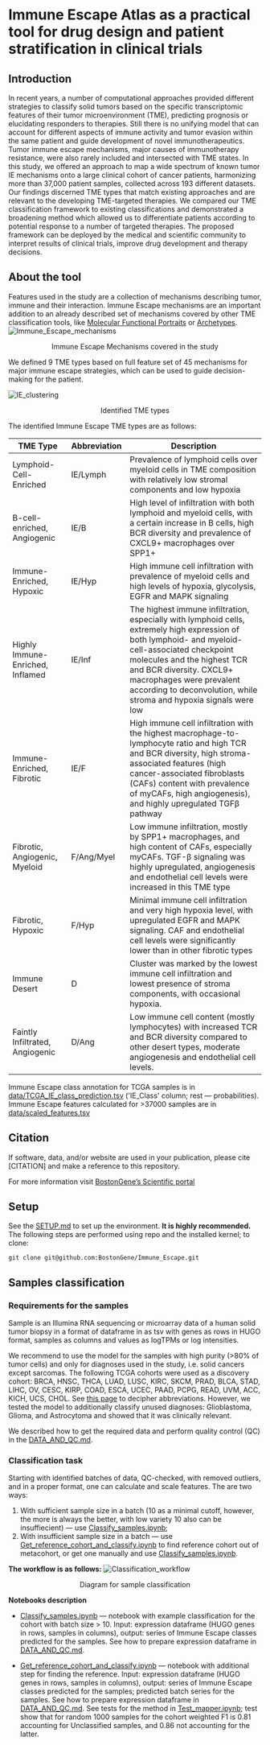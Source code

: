 # Immune Escape Atlas as a practical tool for drug design and patient stratification in clinical trials

## Introduction

In recent years, a number of computational approaches provided different strategies to classify solid tumors based on the specific transcriptomic features of their tumor microenvironment (TME), predicting prognosis or elucidating responders to therapies. Still there is no unifying model that can account for different aspects of immune activity and tumor evasion within the same patient and guide development of novel immunotherapeutics. Tumor immune escape mechanisms, major causes of immunotherapy resistance, were also rarely included and intersected with TME states. In this study, we offered an approach to map a wide spectrum of known tumor IE mechanisms onto a large clinical cohort of cancer patients, harmonizing more than 37,000 patient samples, collected across 193 different datasets. Our findings discerned TME types that match existing approaches and are relevant to the developing TME-targeted therapies. We compared our TME classification framework to existing classifications and demonstrated a broadening method which allowed us to differentiate patients according to potential response to a number of targeted therapies. The proposed framework can be deployed by the medical and scientific community to interpret results of clinical trials, improve drug development and therapy decisions. 

## About the tool

Features used in the study are a collection of mechanisms describing tumor, immune and their interaction. Immune Escape mechanisms are an important addition to an already described set of mechanisms covered by other TME classification tools, like  [Molecular Functional Portraits](https://pubmed.ncbi.nlm.nih.gov/34019806/) or [Archetypes](https://pubmed.ncbi.nlm.nih.gov/34963056/).
![Immune_Escape_mechanisms](pics/Immune_Escape_mechanisms.jpg) 
<p align="center">Immune Escape Mechanisms covered in the study</p>
We defined 9 TME types based on full feature set of 45 mechanisms for major immune escape strategies, which can be used to guide decision-making for the patient.

![IE_clustering](pics/IE_clustering.png)  
<p align="center">Identified TME types</p>
The identified Immune Escape TME types are as follows:

| TME Type                         | Abbreviation | Description                                                                                                                                                                                                                                                                                                  |
| -------------------------------- | ------------ | ------------------------------------------------------------------------------------------------------------------------------------------------------------------------------------------------------------------------------------------------------------------------------------------------------------ |
| Lymphoid-Cell-Enriched           | IE/Lymph     | Prevalence of lymphoid cells over myeloid cells in TME composition with relatively low stromal components and low hypoxia                                                                                                                                                                                    |
| B-cell-enriched, Angiogenic      | IE/B         | High level of infiltration with both lymphoid and myeloid cells, with a certain increase in B cells, high BCR diversity and prevalence of CXCL9+ macrophages over SPP1+                                                                                                                                      |
| Immune-Enriched, Hypoxic         | IE/Hyp       | High immune cell infiltration with prevalence of myeloid cells and high levels of hypoxia, glycolysis, EGFR and MAPK signaling                                                                                                                                                                               |
| Highly Immune-Enriched, Inflamed | IE/Inf       | The highest immune infiltration, especially with lymphoid cells, extremely high expression of both lymphoid- and myeloid-cell-associated checkpoint molecules and the highest TCR and BCR diversity. CXCL9+ macrophages were prevalent according to deconvolution, while stroma and hypoxia signals were low |
| Immune-Enriched, Fibrotic        | IE/F         | High immune cell infiltration with the highest macrophage-to-lymphocyte ratio and high TCR and BCR diversity, high stroma-associated features (high cancer-associated fibroblasts (CAFs) content with prevalence of myCAFs, high angiogenesis), and highly upregulated TGFβ pathway                          |
| Fibrotic, Angiogenic, Myeloid    | F/Ang/Myel   | Low immune infiltration, mostly by SPP1+ macrophages, and high content of CAFs, especially myCAFs. TGF-β signaling was highly upregulated, angiogenesis and endothelial cell levels were increased in this TME type                                                                                          |
| Fibrotic, Hypoxic                | F/Hyp        | Minimal immune cell infiltration and very high hypoxia level, with upregulated EGFR and MAPK signaling. CAF and endothelial cell levels were significantly lower than in other fibrotic types                                                                                                                |
| Immune Desert                    | D            | Cluster was marked by the lowest immune cell infiltration and lowest presence of stroma components, with occasional hypoxia.                                                                                                                                                                                 |
| Faintly Infiltrated, Angiogenic  | D/Ang        | Low immune cell content (mostly lymphocytes) with increased TCR and BCR diversity compared to other desert types, moderate angiogenesis and endothelial cell levels.                                                                                                                                         |

Immune Escape class annotation for TCGA samples is in [data/TCGA_IE_class_prediction.tsv](data/TCGA_IE_class_prediction.tsv) ('IE_Class' column; rest — probabilities). Immune Escape features calculated for >37000 samples are in [data/scaled_features.tsv](data/scaled_features.tsv) 

## Citation
If software, data, and/or website are used in your publication, please cite [CITATION] and make a reference to this repository.

For more information visit [BostonGene’s Scientific portal](https://science.bostongene.com/tumor-portrait/)
## Setup
See the [SETUP.md](SETUP.md) to set up the environment. **It is highly recommended.** The following steps are performed using repo and the installed kernel; to clone:

    git clone git@github.com:BostonGene/Immune_Escape.git

## Samples classification

### Requirements for the samples
Sample is an Illumina RNA sequencing or microarray data of a human solid tumor biopsy in a format of dataframe in as tsv with genes as rows in HUGO format, samples as columns and values as logTPMs or log intensities. 

We recommend to use the model for the samples with high purity (>80% of tumor cells) and only for diagnoses used in the study, i.e. solid cancers except sarcomas. The following TCGA cohorts were used as a discovery cohort: BRCA, HNSC, THCA, LUAD, LUSC, KIRC, SKCM, PRAD, BLCA, STAD, LIHC, OV, CESC, KIRP, COAD, ESCA, UCEC, PAAD, PCPG, READ, UVM, ACC, KICH, UCS, CHOL. See [this page](https://gdc.cancer.gov/resources-tcga-users/tcga-code-tables/tcga-study-abbreviations) to decipher abbreviations. However, we tested the model to additionally classify unused diagnoses: Glioblastoma, Glioma, and Astrocytoma and showed that it was clinically relevant. 

We described how to get the required data and perform quality control (QC) in the [DATA_AND_QC.md](DATA_AND_QC.md).
### Classification task

Starting with identified batches of data, QC-checked, with removed outliers, and in a proper format, one can calculate and scale features. The are two ways: 
1) With sufficient sample size in a batch (10 as a minimal cutoff, however, the more is always the better, with low variety 10 also can be insuffiecient) — use [Classify_samples.ipynb](Classify_samples.ipynb);
2) With insufficient sample size in a batch — use [Get_reference_cohort_and_classify.ipynb](Get_reference_cohort_and_classify.ipynb) to find reference cohort out of metacohort, or get one manually and use [Classify_samples.ipynb](Classify_samples.ipynb).

**The workflow is as follows:**
![Classification_workflow](pics/Classification_workflow.png)  
<p align="center">Diagram for sample classification</p>


**Notebooks description**
- [Classify_samples.ipynb](Classify_samples.ipynb) — notebook with example classification for the cohort with batch size > 10. Input: expression dataframe (HUGO genes in rows, samples in columns), output: series of Immune Escape classes predicted for the samples. See how to prepare expression dataframe in [DATA_AND_QC.md](DATA_AND_QC.md).

- [Get_reference_cohort_and_classify.ipynb](Get_reference_cohort_and_classify.ipynb) — notebook with additional step for finding the reference.  Input: expression dataframe (HUGO genes in rows, samples in columns), output: series of Immune Escape classes predicted for the samples; predicted batch series for the samples. See how to prepare expression dataframe in [DATA_AND_QC.md](DATA_AND_QC.md). See tests for the method in [Test_mapper.ipynb](Test_mapper.ipynb); test show that for random 1000 samples for the cohort weighted F1 is 0.81 accounting for Unclassified samples, and 0.86 not accounting for the latter.
